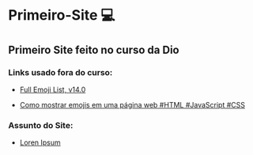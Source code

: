 # Primeiro-Site 💻
## Primeiro Site feito no curso da Dio

### Links usado fora do curso:

 - [Full Emoji List, v14.0](https://unicode.org/emoji/charts/full-emoji-list.html)

 - [Como mostrar emojis em uma página web #HTML #JavaScript #CSS](https://www.youtube.com/watch?v=dqV7D3e_-Ss)

### Assunto do Site:

 - [Loren Ipsum](https://lipsum.com/)
